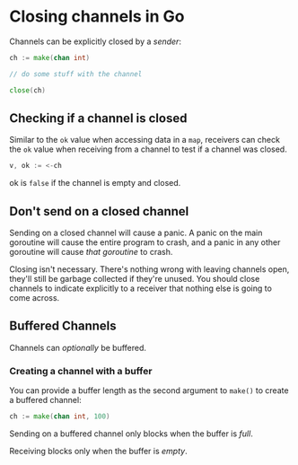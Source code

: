 # Closing channels in Go

Channels can be explicitly closed by a *sender*:

```go
ch := make(chan int)

// do some stuff with the channel

close(ch)
```

## Checking if a channel is closed

Similar to the `ok` value when accessing data in a `map`, receivers can check the `ok` value when receiving from a channel to test if a channel was closed.

```go
v, ok := <-ch
```

ok is `false` if the channel is empty and closed.

## Don't send on a closed channel

Sending on a closed channel will cause a panic. A panic on the main goroutine will cause the entire program to crash, and a panic in any other goroutine will cause *that goroutine* to crash.

Closing isn't necessary. There's nothing wrong with leaving channels open, they'll still be garbage collected if they're unused. You should close channels to indicate explicitly to a receiver that nothing else is going to come across.

## Buffered Channels

Channels can *optionally* be buffered.

### Creating a channel with a buffer

You can provide a buffer length as the second argument to `make()` to create a buffered channel:

```go
ch := make(chan int, 100)
```

Sending on a buffered channel only blocks when the buffer is *full*.

Receiving blocks only when the buffer is *empty*.
